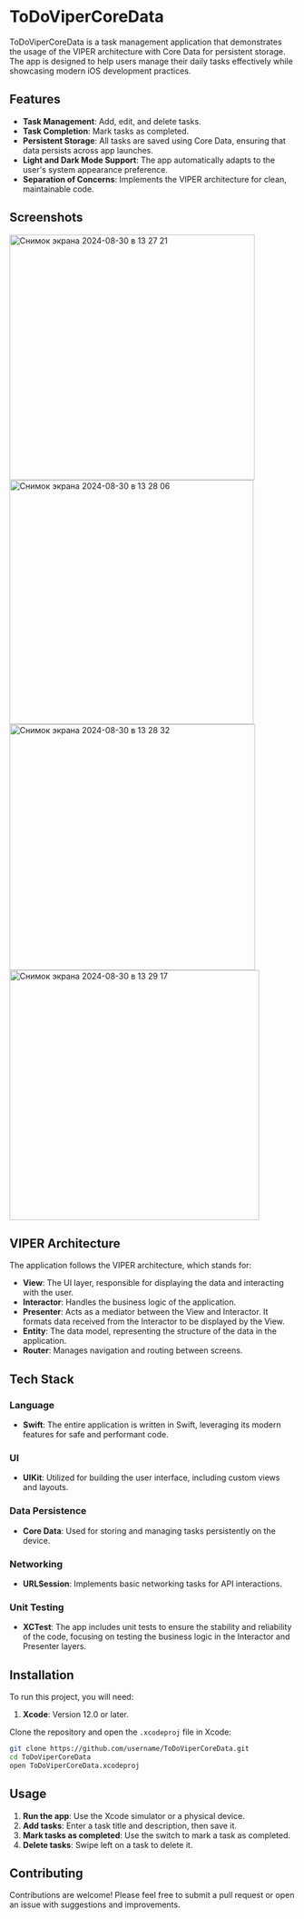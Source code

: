 
# ToDoViperCoreData

ToDoViperCoreData is a task management application that demonstrates the usage of the VIPER architecture with Core Data for persistent storage. The app is designed to help users manage their daily tasks effectively while showcasing modern iOS development practices.

## Features

- **Task Management**: Add, edit, and delete tasks.
- **Task Completion**: Mark tasks as completed.
- **Persistent Storage**: All tasks are saved using Core Data, ensuring that data persists across app launches.
- **Light and Dark Mode Support**: The app automatically adapts to the user's system appearance preference.
- **Separation of Concerns**: Implements the VIPER architecture for clean, maintainable code.

## Screenshots

<img width="432" alt="Снимок экрана 2024-08-30 в 13 27 21" src="https://github.com/user-attachments/assets/2f1948a6-778c-460b-bc84-f0948850c135">

<img width="430" alt="Снимок экрана 2024-08-30 в 13 28 06" src="https://github.com/user-attachments/assets/3f7a4af5-064c-4bcc-9444-ee73c2644374">
<img width="433" alt="Снимок экрана 2024-08-30 в 13 28 32" src="https://github.com/user-attachments/assets/19bd7fc1-d96f-47ca-90f1-aec4886d452e">

<img width="440" alt="Снимок экрана 2024-08-30 в 13 29 17" src="https://github.com/user-attachments/assets/c9eb6cdc-d60d-4fc1-a9e5-450968ca4ca4">

## VIPER Architecture

The application follows the VIPER architecture, which stands for:

- **View**: The UI layer, responsible for displaying the data and interacting with the user.
- **Interactor**: Handles the business logic of the application.
- **Presenter**: Acts as a mediator between the View and Interactor. It formats data received from the Interactor to be displayed by the View.
- **Entity**: The data model, representing the structure of the data in the application.
- **Router**: Manages navigation and routing between screens.

## Tech Stack

### Language
- **Swift**: The entire application is written in Swift, leveraging its modern features for safe and performant code.

### UI
- **UIKit**: Utilized for building the user interface, including custom views and layouts.

### Data Persistence
- **Core Data**: Used for storing and managing tasks persistently on the device.

### Networking
- **URLSession**: Implements basic networking tasks for API interactions.

### Unit Testing
- **XCTest**: The app includes unit tests to ensure the stability and reliability of the code, focusing on testing the business logic in the Interactor and Presenter layers.

## Installation

To run this project, you will need:

1. **Xcode**: Version 12.0 or later.

Clone the repository and open the `.xcodeproj` file in Xcode:

```bash
git clone https://github.com/username/ToDoViperCoreData.git
cd ToDoViperCoreData
open ToDoViperCoreData.xcodeproj
```

## Usage

1. **Run the app**: Use the Xcode simulator or a physical device.
2. **Add tasks**: Enter a task title and description, then save it.
3. **Mark tasks as completed**: Use the switch to mark a task as completed.
4. **Delete tasks**: Swipe left on a task to delete it.

## Contributing

Contributions are welcome! Please feel free to submit a pull request or open an issue with suggestions and improvements.
